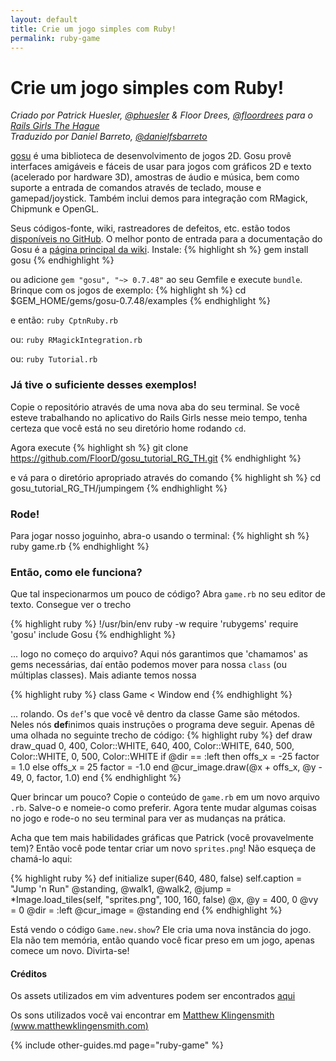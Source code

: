 ```yaml
---
layout: default
title: Crie um jogo simples com Ruby!
permalink: ruby-game
---
```


# Crie um jogo simples com Ruby!

*Criado por Patrick Huesler, [@phuesler](https://twitter.com/phuesler) & Floor Drees, [@floordrees](https://twitter.com/floordrees) para o [Rails Girls The Hague](http://railsgirls.com/thehague)*  
*Traduzido por Daniel Barreto, [@danielfsbarreto](https://github.com/danielfsbarreto)*

[gosu](http://www.libgosu.org/) é uma biblioteca de desenvolvimento de jogos 2D. Gosu provê interfaces amigáveis e fáceis de usar para jogos com gráficos 2D e texto (acelerado por hardware 3D), amostras de áudio e música, bem como suporte a entrada de comandos através de teclado, mouse e gamepad/joystick. Também inclui demos para integração com RMagick, Chipmunk e OpenGL.

Seus códigos-fonte, wiki, rastreadores de defeitos, etc. estão todos [disponíveis no GitHub](http://github.com/jlnr/gosu/). O melhor ponto de entrada para a documentação do Gosu é a [página principal da wiki](http://github.com/jlnr/gosu/wiki).
Instale:
{% highlight sh %}
gem install gosu
{% endhighlight %}

ou adicione `gem "gosu", "~> 0.7.48"` ao seu Gemfile e execute `bundle`.
Brinque com os jogos de exemplo:
{% highlight sh %}
cd $GEM_HOME/gems/gosu-0.7.48/examples
{% endhighlight %}

e então: `ruby CptnRuby.rb`

ou: `ruby RMagickIntegration.rb`

ou: `ruby Tutorial.rb`

### Já tive o suficiente desses exemplos!

Copie o repositório através de uma nova aba do seu terminal. Se você esteve trabalhando no aplicativo do Rails Girls nesse meio tempo, tenha certeza que você está no seu diretório home rodando `cd`.

Agora execute
{% highlight sh %}
git clone https://github.com/FloorD/gosu_tutorial_RG_TH.git
{% endhighlight %}

e vá para o diretório apropriado através do comando
{% highlight sh %}
cd gosu_tutorial_RG_TH/jumpingem
{% endhighlight %}

### Rode!

Para jogar nosso joguinho, abra-o usando o terminal:
{% highlight sh %}
ruby game.rb
{% endhighlight %}

### Então, como ele funciona?

Que tal inspecionarmos um pouco de código? Abra `game.rb` no seu editor de texto. Consegue ver o trecho

{% highlight ruby %}
!/usr/bin/env ruby -w
require 'rubygems'
require 'gosu'
include Gosu
{% endhighlight %}

... logo no começo do arquivo? Aqui nós garantimos que 'chamamos' as gems necessárias, daí então podemos mover para nossa `class` (ou múltiplas classes).
Mais adiante temos nossa

{% highlight ruby %}
class Game < Window
end
{% endhighlight %}

... rolando. Os `def`'s que você vê dentro da classe Game são métodos. Neles nós **def**inimos quais instruções o programa deve seguir. Apenas dê uma olhada no seguinte trecho de código:
{% highlight ruby %}
def draw
  draw_quad 0, 400, Color::WHITE, 640, 400, Color::WHITE, 640, 500, Color::WHITE, 0, 500, Color::WHITE
    if @dir == :left then
      offs_x = -25
      factor = 1.0
    else
      offs_x = 25
      factor = -1.0
  end
  @cur_image.draw(@x + offs_x, @y - 49, 0, factor, 1.0)
end
{% endhighlight %}

Quer brincar um pouco? Copie o conteúdo de `game.rb` em um novo arquivo `.rb`. Salve-o e nomeie-o como preferir. Agora tente mudar algumas coisas no jogo e rode-o no seu terminal para ver as mudanças na prática.

Acha que tem mais habilidades gráficas que Patrick (você provavelmente tem)? Então você pode tentar criar um novo `sprites.png`! Não esqueça de chamá-lo aqui:

{% highlight ruby %}
def initialize
    super(640, 480, false)
    self.caption = "Jump 'n Run"
    @standing, @walk1, @walk2, @jump = *Image.load_tiles(self, "sprites.png", 100, 160, false)
    @x, @y = 400, 0
    @vy = 0
    @dir = :left
    @cur_image = @standing
  end
{% endhighlight %}

Está vendo o código `Game.new.show`? Ele cria uma nova instância do jogo. Ela não tem memória, então quando você ficar preso em um jogo, apenas comece um novo. Divirta-se!

#### Créditos

Os assets utilizados em vim adventures podem ser encontrados [aqui](http://www.lostgarden.com/2007/05/dancs-miraculously-flexible-game.html)

Os sons utilizados você vai encontrar em [Matthew Klingensmith (www.matthewklingensmith.com)](http://opengameart.org/content/matts-creative-commons-music)

{% include other-guides.md page="ruby-game" %}
